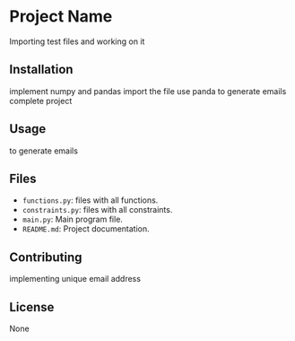 # Project Name
Importing test files and working on it

## Installation
implement numpy and pandas
import the file
use panda to generate emails
complete project

## Usage
to generate emails

## Files
- `functions.py`: files with all functions.
- `constraints.py`: files with all constraints.
- `main.py`: Main program file.
- `README.md`: Project documentation.

## Contributing
implementing unique email address

## License
None
